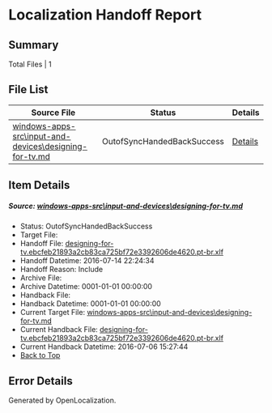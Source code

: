 # <a name='report-top'></a> Localization Handoff Report

## Summary
 Total Files | 1

## File List
 Source File | Status | Details 
 ----------- | ------ | ------- 
 [windows-apps-src\input-and-devices\designing-for-tv.md](https://github.com/Microsoft/windows-apps/blob/d414f834eb3717803b23dd25ddfaf938540406ac/windows-apps-src/input-and-devices/designing-for-tv.md) | OutofSyncHandedBackSuccess | [Details](#2a8c4a601968cd1d879703a4a5f136eecc3b90f72730)

## Item Details
##### <a name='2a8c4a601968cd1d879703a4a5f136eecc3b90f72730'></a> Source: [windows-apps-src\input-and-devices\designing-for-tv.md](https://github.com/Microsoft/windows-apps/blob/d414f834eb3717803b23dd25ddfaf938540406ac/windows-apps-src/input-and-devices/designing-for-tv.md)
* Status: OutofSyncHandedBackSuccess
* Target File: 
* Handoff File: [designing-for-tv.ebcfeb21893a2cb83ca725bf72e3392606de4620.pt-br.xlf](https://github.com/Microsoft/WDG.handoff/blob/4df45dc1e030b896c510539486e5003567f7be93/ol-handoff/Microsoft/windows-apps.pt-br/master/designing-for-tv.ebcfeb21893a2cb83ca725bf72e3392606de4620.pt-br.xlf)
* Handoff Datetime: 2016-07-14 22:24:34
* Handoff Reason: Include
* Archive File: 
* Archive Datetime: 0001-01-01 00:00:00
* Handback File: 
* Handback Datetime: 0001-01-01 00:00:00
* Current Target File: [windows-apps-src\input-and-devices\designing-for-tv.md](https://github.com/Microsoft/windows-apps.pt-br/blob/b7cc1700e5930854bd1f5cdef3b4a27520adc15a/windows-apps-src/input-and-devices/designing-for-tv.md)
* Current Handback File: [designing-for-tv.ebcfeb21893a2cb83ca725bf72e3392606de4620.pt-br.xlf](https://github.com/Microsoft/WDG.handback/blob/7d943cc6c136850b0652613949438de118f8068c/ol-handback/Microsoft/windows-apps.pt-br/master/designing-for-tv.ebcfeb21893a2cb83ca725bf72e3392606de4620.pt-br.xlf)
* Current Handback Datetime: 2016-07-06 15:27:44
* [Back to Top](#report-top)


## Error Details

Generated by OpenLocalization.
